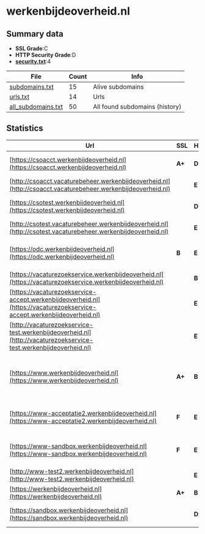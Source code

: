 

# werkenbijdeoverheid.nl
## Summary data


 - **SSL Grade**:C
 - **HTTP Security Grade**:D
 - **[security.txt](https://www.digitaleoverheid.nl/nieuws/standaard-security-txt-nu-verplicht-voor-overheid/)**:4


| File       | Count | Info |
|------------|-------|------|
|[subdomains.txt](/data/werkenbijdeoverheid.nl/subdomains.txt)|15|Alive subdomains|
|[urls.txt](/data/werkenbijdeoverheid.nl/urls.txt)|14|Urls|
|[all_subdomains.txt](/data/werkenbijdeoverheid.nl/all_subdomains.txt)|50|All found subdomains (history)|


## Statistics


| Url | SSL | HTTP | Server | Cookie | HSTS | CORS | CTO | CSP | XFO | XXP | RP |FP| Tech |Title |
|--------|-------|-------|------|------|------|------|------|------|------|------|------|------|------|------|
|[https://csoacct.werkenbijdeoverheid.nl](https://csoacct.werkenbijdeoverheid.nl)| **A+**| **D**|cloudflare|:white_check_mark: |:white_check_mark: | | | | | | :white_check_mark: | |Basic Cloudflare HSTS|Authentication R...|
|[http://csoacct.vacaturebeheer.werkenbijdeoverheid.nl](http://csoacct.vacaturebeheer.werkenbijdeoverheid.nl)| | **E**|cloudflare| | | | | | :white_check_mark: | | :white_check_mark: | |Cloudflare||
|[https://csotest.werkenbijdeoverheid.nl](https://csotest.werkenbijdeoverheid.nl)| | **D**|cloudflare|:white_check_mark: |:white_check_mark: | | | | | | :white_check_mark: | |Basic Cloudflare HSTS|Authentication R...|
|[http://csotest.vacaturebeheer.werkenbijdeoverheid.nl](http://csotest.vacaturebeheer.werkenbijdeoverheid.nl)| | **E**|cloudflare| | | | | | :white_check_mark: | | :white_check_mark: | |Cloudflare||
|[https://odc.werkenbijdeoverheid.nl](https://odc.werkenbijdeoverheid.nl)| **B**| **E**|| | | | | | | | :white_check_mark: | |Apache HTTP Server HSTS Java||
|[https://vacaturezoekservice.werkenbijdeoverheid.nl](https://vacaturezoekservice.werkenbijdeoverheid.nl)| | **B**|| |:white_check_mark: | | | | | | :white_check_mark: | |HSTS||
|[https://vacaturezoekservice-accept.werkenbijdeoverheid.nl](https://vacaturezoekservice-accept.werkenbijdeoverheid.nl)| | **E**|| | | | | | | | :white_check_mark: | |||
|[http://vacaturezoekservice-test.werkenbijdeoverheid.nl](http://vacaturezoekservice-test.werkenbijdeoverheid.nl)| | **E**|| | | | | | | | :white_check_mark: | |||
|[https://www.werkenbijdeoverheid.nl](https://www.werkenbijdeoverheid.nl)| **A+**| **B**|cloudflare|:white_check_mark: |:white_check_mark: | | | | :white_check_mark: | :white_check_mark: | :white_check_mark: | |Bloomreach Cloudflare Google Tag Manager HSTS React Typekit|Hét startpunt va...|
|[https://www-acceptatie2.werkenbijdeoverheid.nl](https://www-acceptatie2.werkenbijdeoverheid.nl)| **F**| **E**|| | | | | | | | :white_check_mark: | |Apache HTTP Server HSTS||
|[https://www-sandbox.werkenbijdeoverheid.nl](https://www-sandbox.werkenbijdeoverheid.nl)| **F**| **E**|| | | | | | | | :white_check_mark: | |Apache HTTP Server Basic HSTS||
|[http://www-test2.werkenbijdeoverheid.nl](http://www-test2.werkenbijdeoverheid.nl)| | **E**|| | | | | | | | :white_check_mark: | |||
|[https://werkenbijdeoverheid.nl](https://werkenbijdeoverheid.nl)| **A+**| **B**|cloudflare|:white_check_mark: |:white_check_mark: | | | | :white_check_mark: | :white_check_mark: | :white_check_mark: | |Cloudflare HSTS||
|[https://sandbox.werkenbijdeoverheid.nl](https://sandbox.werkenbijdeoverheid.nl)| | **D**|cloudflare|:white_check_mark: |:white_check_mark: | | | | | | :white_check_mark: | |Basic Cloudflare HSTS|Authentication R...|

